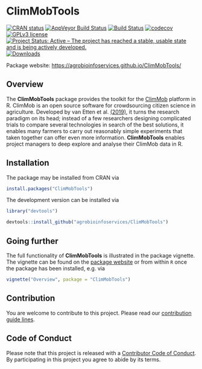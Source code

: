 
ClimMobTools
============

<!-- badges: start -->
[![CRAN status](https://www.r-pkg.org/badges/version/ClimMobTools)](https://cran.r-project.org/package=ClimMobTools) [![AppVeyor Build Status](https://ci.appveyor.com/api/projects/status/github/agrobioinfoservices/ClimMobTools?branch=master&svg=true)](https://ci.appveyor.com/project/kauedesousa/ClimMobTools) [![Build Status](https://travis-ci.org/agrobioinfoservices/ClimMobTools.svg?branch=master)](https://travis-ci.org/agrobioinfoservices/ClimMobTools) [![codecov](https://codecov.io/gh/agrobioinfoservices/ClimMobTools/master.svg)](https://codecov.io/github/agrobioinfoservices/ClimMobTools?branch=master) [![GPLv3 license](https://img.shields.io/badge/License-GPLv3-blue.svg)](https://www.r-project.org/Licenses/GPL-3) [![Project Status: Active – The project has reached a stable, usable state and is being actively developed.](https://www.repostatus.org/badges/latest/active.svg)](https://www.repostatus.org/#active) [![Downloads](https://cranlogs.r-pkg.org/badges/ClimMobTools)](https://cran.r-project.org/package=ClimMobTools) <!-- badges: end -->

Package website: <https://agrobioinfoservices.github.io/ClimMobTools/>

Overview
--------

The **ClimMobTools** package provides the toolkit for the [ClimMob](https://climmob.net/climmob3/) platform in R. ClimMob is an open source software for crowdsourcing citizen science in agriculture. Developed by van Etten et al. [(2019)](https://doi.org/10.1017/S0014479716000739), it turns the research paradigm on its head; instead of a few researchers designing complicated trials to compare several technologies in search of the best solutions, it enables many farmers to carry out reasonably simple experiments that taken together can offer even more information. **ClimMobTools** enables project managers to deep explore and analyse their ClimMob data in R.

Installation
------------

The package may be installed from CRAN via

``` r
install.packages("ClimMobTools")
```

The development version can be installed via

``` r
library("devtools")

devtools::install_github("agrobioinfoservices/ClimMobTools")
```

Going further
-------------

The full functionality of **ClimMobTools** is illustrated in the package vignette. The vignette can be found on the [package website](https://agrobioinfoservices.github.io/ClimMobTools/) or from within `R` once the package has been installed, e.g. via

``` r
vignette("Overview", package = "ClimMobTools")
```

Contribution
------------

You are welcome to contribute to this project. Please read our [contribution guide lines](CONTRIBUTING.md).

Code of Conduct
---------------

Please note that this project is released with a [Contributor Code of Conduct](CODE_OF_CONDUCT.md). By participating in this project you agree to abide by its terms.
